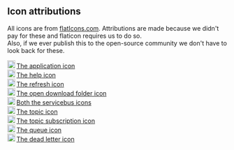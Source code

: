 
## Icon attributions

All icons are from [flatIcons.com](https://www.flaticon.com/free-icons). 
Attributions are made because we didn't pay for these and flaticon requires us to do so.  
Also, if we ever publish this to the open-source community we don't have to look back for these.  

<a href="https://www.flaticon.com/free-icon/unemployment_4840311">
	<img src="./Resources/Icons/app-icon.png" alt="" width="18" height="18" class="icon"/>The application icon
</a><br/>
<a href="https://www.flaticon.com/free-icon/info_785822">
	<img src="./Resources/Icons/info.png" alt="" width="18" height="18" class="icon"/>The help icon
</a><br/>
<a href="https://www.flaticon.com/premium-icon/refresh-button_2267901">
	<img src="./Resources/Icons/refresh-button.png" alt="" width="18" height="18" class="icon"/>The refresh icon
</a><br/>
<a href="https://www.flaticon.com/premium-icon/open-folder_3735134">
	<img src="./Resources/Icons/open-folder.png" alt="" width="18" height="18" class="icon"/>The open download folder icon
</a><br/>
<a href="https://www.flaticon.com/free-icon/hub_984448">
	<img src="./Resources/Icons/servicebus.png" alt="" width="18" height="18" class="icon"/>Both the servicebus icons
</a><br/>
<a href="https://www.flaticon.com/premium-icon/book_2702096">
	<img src="./Resources/Icons/topic.png" alt="" width="18" height="18" class="icon"/>The topic icon
</a><br/>
<a href="https://www.flaticon.com/premium-icon/open-book_2702154?related_id=2702154">
	<img src="./Resources/Icons/topic-subscription.png" alt="" width="18" height="18" class="icon"/>The topic subscription icon
</a><br/>
<a href="https://www.flaticon.com/premium-icon/books_2702093">
	<img src="./Resources/Icons/queue.png" alt="" width="18" height="18" class="icon"/>The queue icon
</a><br/>
<a href="https://www.flaticon.com/free-icon/books-stack-of-three_29302">
	<img src="./Resources/Icons/dead-letter.png" alt="" width="18" height="18" class="icon"/>The dead letter icon
</a>

<style>
	document, body {
		overflow-x: hidden;
		overflow-wrap: break-word;
	}
	img.icon {
		margin-bottom: -3px;
		margin-right: 3px;
		border: 0px none;
	}
	pre code {
		font-size: .8em;]
	}
</style>

